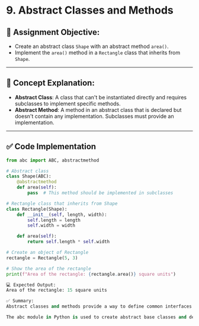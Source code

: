 # 9. Abstract Classes and Methods

## 🎯 Assignment Objective:
- Create an abstract class `Shape` with an abstract method `area()`.
- Implement the `area()` method in a `Rectangle` class that inherits from `Shape`.

---

## 🧠 Concept Explanation:
- **Abstract Class**: A class that can't be instantiated directly and requires subclasses to implement specific methods.
- **Abstract Method**: A method in an abstract class that is declared but doesn't contain any implementation. Subclasses must provide an implementation.

---

## ✅ Code Implementation

```python
from abc import ABC, abstractmethod

# Abstract class
class Shape(ABC):
    @abstractmethod
    def area(self):
        pass  # This method should be implemented in subclasses

# Rectangle class that inherits from Shape
class Rectangle(Shape):
    def __init__(self, length, width):
        self.length = length
        self.width = width

    def area(self):
        return self.length * self.width

# Create an object of Rectangle
rectangle = Rectangle(5, 3)

# Show the area of the rectangle
print(f"Area of the rectangle: {rectangle.area()} square units")

💻 Expected Output:
Area of the rectangle: 15 square units

✅ Summary:
Abstract classes and methods provide a way to define common interfaces for subclasses while allowing each subclass to implement its own logic.

The abc module in Python is used to create abstract base classes and define abstract methods.


